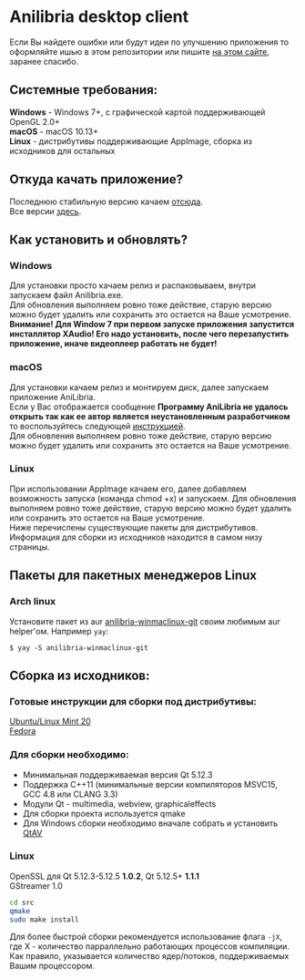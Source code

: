 # Anilibria desktop client

Если Вы найдете ошибки или будут идеи по улучшению приложения то оформляйте ишью в этом репозитории или пишите [на этом сайте](http://anilibriadesktop.reformal.ru/), заранее спасибо.  

## Системные требования:

**Windows** - Windows 7+, с графической картой поддерживающей OpenGL 2.0+  
**macOS** - macOS 10.13+  
**Linux** - дистрибутивы поддерживающие AppImage, сборка из исходников для остальных

## Откуда качать приложение?

Последнюю стабильную версию качаем [отсюда](https://github.com/anilibria/anilibria-winmaclinux/releases/latest).  
Все версии [здесь](https://github.com/anilibria/anilibria-winmaclinux/releases).

## Как установить и обновлять?

### Windows

Для установки просто качаем релиз и распаковываем, внутри запуcкаем файл Anilibria.exe.  
Для обновления выполняем ровно тоже действие, старую версию можно будет удалить или сохранить это остается на Ваше усмотрение.  
**Внимание! Для Window 7 при первом запуске приложения запустится инсталлятор XAudio! Его надо установить, после чего перезапустить приложение, иначе видеоплеер работать не будет!**

### macOS

Для установки качаем релиз и монтируем диск, далее запускаем приложение AniLibria.  
Если у Вас отображается сообщение **Программу AniLibria не удалось открыть так как ее автор является неустановленным разработчиком** то воспользуйтесь следующей [инструкцией](https://support.apple.com/ru-ru/guide/mac-help/mh40616/mac).  
Для обновления выполняем ровно тоже действие, старую версию можно будет удалить или сохранить это остается на Ваше усмотрение.

### Linux

При использовании AppImage качаем его, далее добавляем возможность запуска (команда chmod +x) и запускаем.
Для обновления выполняем ровно тоже действие, старую версию можно будет удалить или сохранить это остается на Ваше усмотрение.  
Ниже перечислены существующие пакеты для дистрибутивов.  
Информация для сборки из исходников находится в самом низу страницы.

## Пакеты для пакетных менеджеров Linux

### Arch linux
Установите пакет из aur [anilibria-winmaclinux-git](https://aur.archlinux.org/packages/anilibria-winmaclinux-git) своим любимым aur helper'ом. Например `yay`:

```console
$ yay -S anilibria-winmaclinux-git
```

## Сборка из исходников:

### Готовые инструкции для сборки под дистрибутивы:

[Ubuntu/Linux Mint 20](https://github.com/anilibria/anilibria-winmaclinux/blob/master/linuxmint20.md)  
[Fedora](https://github.com/anilibria/anilibria-winmaclinux/blob/master/fedora.md)

### Для сборки необходимо:
- Минимальная поддерживаемая версия Qt 5.12.3
- Поддержка C++11 (минимальные версии компиляторов MSVC15, GCC 4.8 или CLANG 3.3)
- Модули Qt - multimedia, webview, graphicaleffects
- Для сборки проекта используется qmake
- Для Windows сборки необходимо вначале собрать и установить [QtAV](https://github.com/wang-bin/QtAV)

### Linux

OpenSSL для Qt 5.12.3-5.12.5 **1.0.2**, Qt 5.12.5+ **1.1.1**  
GStreamer 1.0

```bash
cd src
qmake
sudo make install
```
Для более быстрой сборки рекомендуется использование флага `-jX`, где X - количество парраллельно работающих процессов компиляции. Как правило, указывается количество ядер/потоков, поддерживаемых Вашим процессором.
